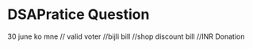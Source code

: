 # DSAPratice Question

30 june ko mne 
// valid voter 
//bijli bill
//shop discount bill 
//INR Donation
